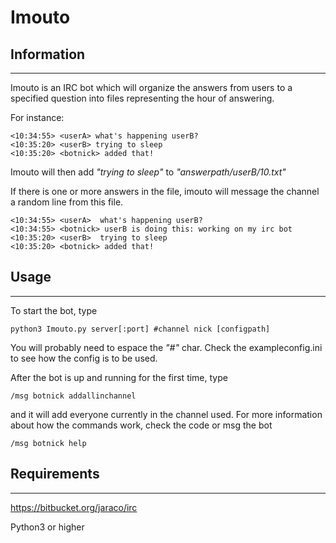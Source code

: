 # Imouto

## Information
----------
Imouto is an IRC bot which will organize the answers from users to a specified question into
files representing the hour of answering.

For instance:

```
<10:34:55> <userA> what's happening userB?
<10:35:20> <userB> trying to sleep
<10:35:20> <botnick> added that!
```
Imouto will then add *"trying to sleep"* to *"answerpath/userB/10.txt"*

If there is one or more answers in the file, imouto will message the channel a random line from this file.


```
<10:34:55> <userA> 	what's happening userB?
<10:34:55> <botnick> userB is doing this: working on my irc bot
<10:35:20> <userB> 	trying to sleep
<10:35:20> <botnick> added that!
```

## Usage
----------
To start the bot, type
```
python3 Imouto.py server[:port] #channel nick [configpath]
```

You will probably need to espace the *"#"* char.
Check the exampleconfig.ini to see how the config is to be used.

After the bot is up and running for the first time, type
```
/msg botnick addallinchannel
```
 and it will add everyone currently in the channel used.
For more information about how the commands work, check the code or msg the bot

```
/msg botnick help
```

## Requirements
----------
https://bitbucket.org/jaraco/irc

Python3 or higher
